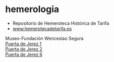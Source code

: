 # hemerologia
* Repositorio de Hemeroteca Histórica de Tarifa
* www.hemerotecadetarifa.es
<div>Museo-Fundación Wenceslao Segura</div>

<div>
<a href="https://hemerotecadetarifa.github.io/hemeroteca/Puerta de Jerez - 1 - Año 2000.pdf" target="_parent"> Puerta de Jerez 1 </a><br>
  </div>
  <div>
<a href="https://hemerotecadetarifa.github.io/hemeroteca/Puerta de Jerez - 2 - Año 2000.pdf" target="_parent"> Puerta de Jerez 2 </a> <br>
  </div>
  <div>
<a href="https://hemerotecadetarifa.github.io/hemeroteca/Puerta de Jerez - 6 - Año 2001.pdf" target="_parent"> Puerta de Jerez 6 </a> <br>
</div>
